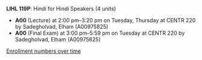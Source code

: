 **LIHL 119P**: Hindi for Hindi Speakers (4 units)

- **A00** (Lecture) at 2:00 pm–3:20 pm on Tuesday, Thursday at CENTR 220 by Sadegholvad, Elham (A00975825)
- **A00** (Final Exam) at 3:00 pm–5:59 pm on Tuesday at CENTR 220 by Sadegholvad, Elham (A00975825)

[Enrollment numbers over time](./LIHL119P.tsv)
